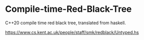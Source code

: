 # Compile-time-Red-Black-Tree
C++20 compile time red black tree, translated from haskell.

https://www.cs.kent.ac.uk/people/staff/smk/redblack/Untyped.hs

